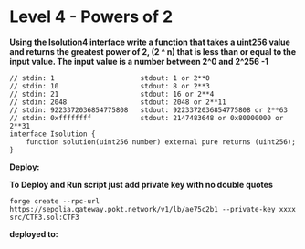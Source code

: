 # Level 4 - Powers of 2

**Using the Isolution4 interface write a function that takes a uint256 value and returns the greatest power of 2, (2 ^ n) that is less than or equal to the input value. The input value is a number between 2^0 and 2^256 -1**

```
// stdin: 1                     stdout: 1 or 2**0
// stdin: 10                    stdout: 8 or 2**3
// stdin: 21                    stdout: 16 or 2**4
// stdin: 2048                  stdout: 2048 or 2**11
// stdin: 9223372036854775808   stdout: 9223372036854775808 or 2**63
// stdin: 0xffffffff            stdout: 2147483648 or 0x80000000 or 2**31
interface Isolution {
    function solution(uint256 number) external pure returns (uint256);
}
```

**Deploy:**

**To Deploy and Run script just add private key with no double quotes**

    forge create --rpc-url https://sepolia.gateway.pokt.network/v1/lb/ae75c2b1 --private-key xxxx src/CTF3.sol:CTF3

**deployed to:**
